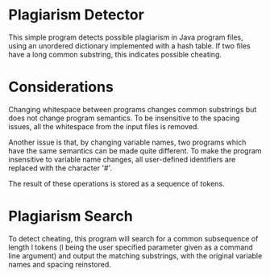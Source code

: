 Plagiarism Detector
======

This simple program detects possible plagiarism in Java program files, using an unordered dictionary implemented with a hash table. If two files have a long common substring, this indicates possible cheating.

# Considerations 

Changing whitespace between programs changes common substrings but does not change program semantics. To be insensitive to the spacing issues, all the whitespace from the input files is removed.

Another issue is that, by changing variable names, two programs which have the same semantics can be made quite different. To make the program insensitive to variable name changes, all user-defined identifiers are replaced with the character '#'. 

The result of these operations is stored as a sequence of tokens. 

# Plagiarism Search

To detect cheating, this program will search for a common subsequence of length l tokens (l being the user specified parameter given as a command line argument) and output the matching substrings, with the original variable names and spacing reinstored.